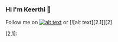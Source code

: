 ### Hi I'm Keerthi 👋

<!-- Please don't remove this: Grab your social icons from https://github.com/carlsednaoui/gitsocial -->

<!-- display the social media buttons in your README -->

Follow me on [![alt text][1.1]][1] or  [![alt text][2.1]][2] 

[1.1]: http://i.imgur.com/tXSoThF.png (twitter icon with padding)
[2.1]: 

[1]: http://www.twitter.com/KeerthyAkella




<!-- Please don't remove this: Grab your social icons from https://github.com/carlsednaoui/gitsocial -->


<!--
**KeerthiAkella3/KeerthiAkella3** is a ✨ _special_ ✨ repository because its `README.md` (this file) appears on your GitHub profile.
<!-- Actual text 
You can find me on [![Twitter][1.1]][1], or on [![LinkedIn][2.2]][2].
<!-- Icons 
[1.1]: http://i.imgur.com/wWzX9uB.png (twitter icon without padding)
[2.2]: https://raw.githubusercontent.com/MartinHeinz/MartinHeinz/master/linkedin-3-16.png (LinkedIn icon without padding)
<!-- Links to your social media accounts 
[1] : https://twitter.com/KeerthyAkella
[2]: https://www.linkedin.com/in/keerthi-akella-02545a169
[1.1]: http://i.imgur.com/tXSoThF.png (twitter icon with padding)
[2.2]: https://raw.githubusercontent.com/MartinHeinz/MartinHeinz/master/linkedin-3-16.png (LinkedIn icon without padding)
![Github stats](https://github-readme-stats.vercel.app/api?username=KeerthiAkella3)
[![Top Langs](https://github-readme-stats.vercel.app/api/top-langs/?username=KeerthiAkella3&layout=compact)](https://github.com/KeerthiAkella3/github-readme-stats)
-->
